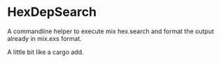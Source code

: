 # HexDepSearch

A commandline helper to execute mix hex.search and format the 
output already in mix.exs format.

A little bit like a cargo add.

